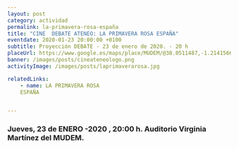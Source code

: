 ```yaml
---
layout: post
category: actividad
permalink: la-primavera-rosa-españa
title: "CINE  DEBATE ATENEO: LA PRIMAVERA ROSA ESPAÑA"
eventdate: 2020-01-23 20:00:00 +0100
subtitle: Proyección DEBATE - 23 de enero de 2020. - 20 h
placeUrl: https://www.google.es/maps/place/MUDEM/@38.0511487,-1.2141566,15z/data=!4m5!3m4!1s0x0:0xde6031502e1b4fbc!8m2!3d38.0511487!4d-1.2141566
banner: /images/posts/cineateneologo.png
activityImage: /images/posts/laprimaverarosa.jpg

relatedLinks:
    - name: LA PRIMAVERA ROSA  
    ESPAÑA


---
```


### Jueves, 23 de ENERO -2020 , 20:00 h. Auditorio Virginia Martínez del MUDEM.



